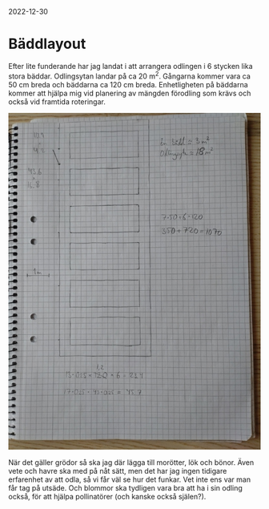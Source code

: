 2022-12-30

# Bäddlayout

Efter lite funderande har jag landat i att arrangera odlingen i 6
stycken lika stora bäddar. Odlingsytan landar på ca 20
m<sup>2</sup>. Gångarna kommer vara ca 50 cm breda och bäddarna ca 120
cm breda. Enhetligheten på bäddarna kommer att hjälpa mig vid
planering av mängden förodling som krävs och också vid framtida
roteringar.

![](gfx/layout.jpg)

När det gäller grödor så ska jag där lägga till morötter, lök och
bönor. Även vete och havre ska med på nåt sätt, men det har jag ingen
tidigare erfarenhet av att odla, så vi får väl se hur det funkar. Vet
inte ens var man får tag på utsäde. Och blommor ska tydligen vara bra
att ha i sin odling också, för att hjälpa pollinatörer (och kanske
också själen?).
